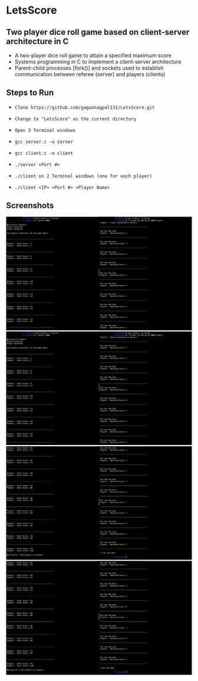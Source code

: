 # LetsScore

## Two player dice roll game based on client-server architecture in C

* A two-player dice roll game to attain a specified maximum score
* Systems programming in C to implement a client-server architecture
* Parent-child processes [fork()] and sockets used to establish communication between referee (server) and players (clients)


## Steps to Run

* `Clone https://github.com/gagannagpal131/LetsScore.git`

* `Change to "LetsScore" as the current directory`

* `Open 3 Terminal windows`

* `gcc server.c -o server`

* `gcc client.c -o client`

* `./server <Port #>`

* `./client on 2 Terminal windows (one for each player)`

* `./client <IP> <Port #> <Player Name>`

## Screenshots

<img src="https://github.com/gagannagpal131/LetsScore/blob/master/screenshots/ss1.png" width="650">

<img src="https://github.com/gagannagpal131/LetsScore/blob/master/screenshots/ss2.png" width="650">

<img src="https://github.com/gagannagpal131/LetsScore/blob/master/screenshots/ss3.png" width="650">

<img src="https://github.com/gagannagpal131/LetsScore/blob/master/screenshots/ss4.png" width="650">

